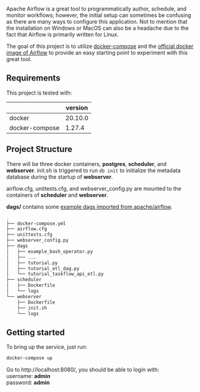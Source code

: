 Apache Airflow is a great tool to programmatically author, schedule, and monitor workflows; however, the initial setup can sometimes be confusing as there are many ways to configure this application. Not to mention that the installation on Windows or MacOS can also be a headache due to the fact that Airflow is primarily written for Linux.

The goal of this project is to utilize [docker-compose](https://docs.docker.com/compose/) and the [official docker image of Airflow](https://hub.docker.com/r/apache/airflow) to provide an easy starting point to experiment with this great tool.


## Requirements

This project is tested with:

|               | version |
| ------------  | --------| 
| docker        | 20.10.0 | 
| docker-compose| 1.27.4  | 


## Project Structure

There will be three docker containers, **postgres**, **scheduler**, and **webserver**. init.sh is triggered to run ```db init``` to initialize the metadata database during the startup of **webserver**.

airflow.cfg, unittests.cfg, and webserver_config.py are mounted to the containers of **scheduler** and **webserver**.

**dags/** contains some [example dags imported from apache/airflow](https://github.com/apache/airflow/tree/master/airflow/example_dags).

```bash
.
├── docker-compose.yml
├── airflow.cfg
├── unittests.cfg
├── webserver_config.py
├── dags
│   ├── example_bash_operator.py
│   ├── ...
│   ├── tutorial.py
│   ├── tutorial_etl_dag.py
│   └── tutorial_taskflow_api_etl.py
├── scheduler
│   ├── Dockerfile
│   └── logs
└── webserver
    ├── Dockerfile
    ├── init.sh
    └── logs
```


## Getting started

To bring up the service, just run:

```bash
docker-compose up
```
Go to http://localhost:8080/, you should be able to login with: <br />
username: **admin** <br />
password: **admin** 
